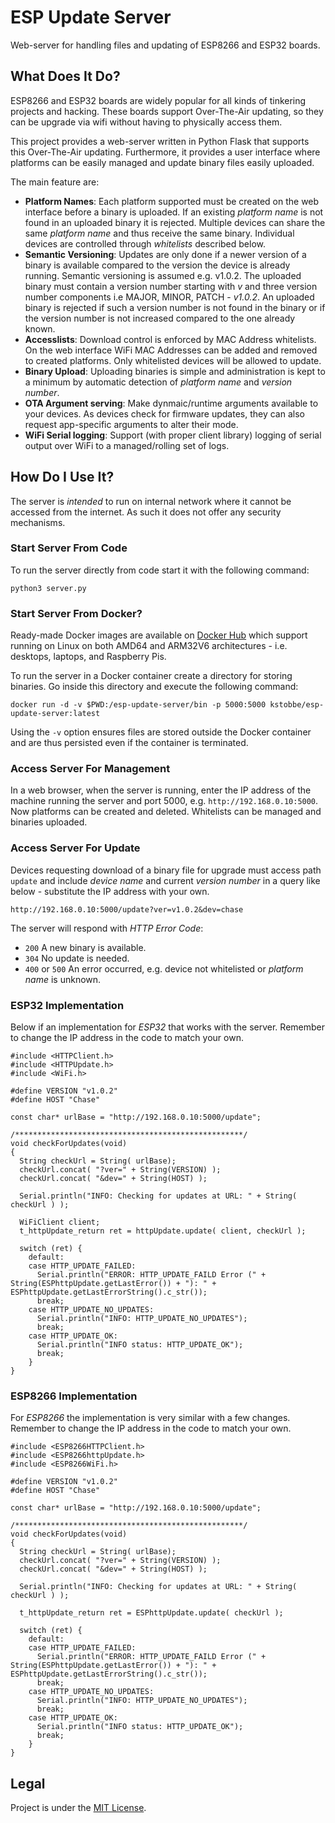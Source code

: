 # ESP Update Server

Web-server for handling files and updating of ESP8266 and ESP32 boards.

## What Does It Do?

ESP8266 and ESP32 boards are widely popular for all kinds of tinkering projects and hacking. These boards support Over-The-Air updating, so they can be upgrade via wifi without having to physically access them.

This project provides a web-server written in Python Flask that supports this Over-The-Air updating. Furthermore, it provides a user interface where platforms can be easily managed and update binary files easily uploaded.

The main feature are:

- **Platform Names**: Each platform supported must be created on the web interface before a binary is uploaded. If an existing _platform name_ is not found in an uploaded binary it is rejected. Multiple devices can share the same _platform name_ and thus receive the same binary. Individual devices are controlled through _whitelists_ described below.
- **Semantic Versioning**: Updates are only done if a newer version of a binary is available compared to the version the device is already running. Semantic versioning is assumed e.g. v1.0.2. The uploaded binary must contain a version number starting with _v_ and three version number components i.e MAJOR, MINOR, PATCH - _v1.0.2_. An uploaded binary is rejected if such a version number is not found in the binary or if the version number is not increased compared to the one already known.
- **Accesslists**: Download control is enforced by MAC Address whitelists. On the web interface WiFi MAC Addresses can be added and removed to created platforms. Only whitelisted devices will be allowed to update.
- **Binary Upload**: Uploading binaries is simple and administration is kept to a minimum by automatic detection of _platform name_ and _version number_.
- **OTA Argument serving**: Make dynmaic/runtime arguments available to your devices.  As devices check for firmware updates, they can also request app-specific arguments to alter their mode.
- **WiFi Serial logging**: Support (with proper client library) logging of serial output over WiFi to a managed/rolling set of logs.

## How Do I Use It?

The server is _intended_ to run on internal network where it cannot be accessed from the internet. As such it does not offer any security mechanisms.

### Start Server From Code

To run the server directly from code start it with the following command:

```
python3 server.py
```

### Start Server From Docker?

Ready-made Docker images are available on [Docker Hub](https://hub.docker.com/r/kstobbe/esp-update-server/) which support running on Linux on both AMD64 and ARM32V6 architectures - i.e. desktops, laptops, and Raspberry Pis.

To run the server in a Docker container create a directory for storing binaries. Go inside this directory and execute the following command:

```
docker run -d -v $PWD:/esp-update-server/bin -p 5000:5000 kstobbe/esp-update-server:latest
```

Using the `-v` option ensures files are stored outside the Docker container and are thus persisted even if the container is terminated.

### Access Server For Management

In a web browser, when the server is running, enter the IP address of the machine running the server and port 5000, e.g. `http://192.168.0.10:5000`. Now platforms can be created and deleted. Whitelists can be managed and binaries uploaded.

### Access Server For Update

Devices requesting download of a binary file for upgrade must access path `update` and include _device name_ and current _version number_ in a query like below - substitute the IP address with your own.

```
http://192.168.0.10:5000/update?ver=v1.0.2&dev=chase
```

The server will respond with _HTTP Error Code_:
- `200` A new binary is available.
- `304` No update is needed.
- `400` or `500` An error occurred, e.g. device not whitelisted or _platform name_ is unknown.

### ESP32 Implementation

Below if an implementation for _ESP32_ that works with the server. Remember to change the IP address in the code to match your own.

```
#include <HTTPClient.h>
#include <HTTPUpdate.h>
#include <WiFi.h>

#define VERSION "v1.0.2"
#define HOST "Chase"

const char* urlBase = "http://192.168.0.10:5000/update";

/***************************************************/
void checkForUpdates(void)
{
  String checkUrl = String( urlBase);
  checkUrl.concat( "?ver=" + String(VERSION) );
  checkUrl.concat( "&dev=" + String(HOST) );

  Serial.println("INFO: Checking for updates at URL: " + String( checkUrl ) );

  WiFiClient client;
  t_httpUpdate_return ret = httpUpdate.update( client, checkUrl );

  switch (ret) {
    default:
    case HTTP_UPDATE_FAILED:
      Serial.println("ERROR: HTTP_UPDATE_FAILD Error (" + String(ESPhttpUpdate.getLastError()) + "): " + ESPhttpUpdate.getLastErrorString().c_str());
      break;
    case HTTP_UPDATE_NO_UPDATES:
      Serial.println("INFO: HTTP_UPDATE_NO_UPDATES");
      break;
    case HTTP_UPDATE_OK:
      Serial.println("INFO status: HTTP_UPDATE_OK");
      break;
    }
}
```

### ESP8266 Implementation

For _ESP8266_ the implementation is very similar with a few changes. Remember to change the IP address in the code to match your own.

```
#include <ESP8266HTTPClient.h>
#include <ESP8266httpUpdate.h>
#include <ESP8266WiFi.h>

#define VERSION "v1.0.2"
#define HOST "Chase"

const char* urlBase = "http://192.168.0.10:5000/update";

/***************************************************/
void checkForUpdates(void)
{
  String checkUrl = String( urlBase);
  checkUrl.concat( "?ver=" + String(VERSION) );
  checkUrl.concat( "&dev=" + String(HOST) );

  Serial.println("INFO: Checking for updates at URL: " + String( checkUrl ) );

  t_httpUpdate_return ret = ESPhttpUpdate.update( checkUrl );

  switch (ret) {
    default:
    case HTTP_UPDATE_FAILED:
      Serial.println("ERROR: HTTP_UPDATE_FAILD Error (" + String(ESPhttpUpdate.getLastError()) + "): " + ESPhttpUpdate.getLastErrorString().c_str());
      break;
    case HTTP_UPDATE_NO_UPDATES:
      Serial.println("INFO: HTTP_UPDATE_NO_UPDATES");
      break;
    case HTTP_UPDATE_OK:
      Serial.println("INFO status: HTTP_UPDATE_OK");
      break;
    }
}
```

## Legal

Project is under the [MIT License](LICENSE.md).
